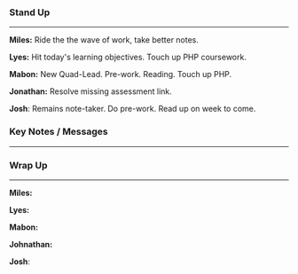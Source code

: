 
### Stand Up
___
__Miles:__ Ride the the wave of work, take better notes.

__Lyes:__ Hit today's learning objectives. Touch up PHP coursework.

__Mabon:__ New Quad-Lead. Pre-work. Reading. Touch up PHP.

__Jonathan:__ Resolve missing assessment link.

__Josh__: Remains note-taker. Do pre-work. Read up on week to come.

### Key Notes / Messages
___




### Wrap Up
___
__Miles:__

__Lyes:__

__Mabon:__

__Johnathan:__

__Josh__: